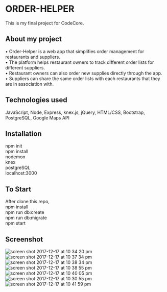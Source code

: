 # ORDER-HELPER
This is my final project for CodeCore.

## About my project
• Order-Helper is a web app that simplifies order management for restaurants and suppliers.<br />
• The platform helps restaurant owners to track different order lists for different suppliers.<br />
• Restaurant owners can also order new supplies directly through the app.<br />
• Suppliers can share the same order lists with each restaurants that they are in association with.<br />

## Technologies used
JavaScript, Node, Express, knex.js, jQuery, HTML/CSS, Bootstrap, PostgreSQL, Google Maps API

## Installation
npm init<br />
npm install<br />
nodemon<br />
knex<br />
postgreSQL<br />
localhost:3000<br />

## To Start
After clone this repo,<br />
npm install<br />
npm run db:create<br />
npm run db:migrate<br />
npm start<br />

## Screenshot
![screen shot 2017-12-17 at 10 34 20 pm](https://user-images.githubusercontent.com/30785413/34093764-f0599de0-e37e-11e7-956e-58dbb6e9cdc9.png)
![screen shot 2017-12-17 at 10 37 34 pm](https://user-images.githubusercontent.com/30785413/34093787-158ab176-e37f-11e7-8e94-340c14e33d0b.png)
![screen shot 2017-12-17 at 10 38 34 pm](https://user-images.githubusercontent.com/30785413/34093815-3bbe9eca-e37f-11e7-973c-5621bc8395c2.png)
![screen shot 2017-12-17 at 10 38 55 pm](https://user-images.githubusercontent.com/30785413/34093823-459c8cfe-e37f-11e7-8026-6dbe86d5bb3e.png)
![screen shot 2017-12-17 at 10 40 05 pm](https://user-images.githubusercontent.com/30785413/34093837-5a15c2ae-e37f-11e7-9d4c-a2f3e171c002.png)
![screen shot 2017-12-17 at 10 30 55 pm](https://user-images.githubusercontent.com/30785413/34093851-687171d6-e37f-11e7-91af-e80dd0c717d0.png)
![screen shot 2017-12-17 at 10 41 59 pm](https://user-images.githubusercontent.com/30785413/34093861-74ea299e-e37f-11e7-8231-ab34fb4b3a78.png)
